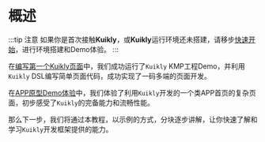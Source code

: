 # 概述
:::tip 注意
如果你是首次接触**Kuikly**，或**Kuikly**运行环境还未搭建，请移步[快速开始](../QuickStart/env-setup.md)，进行环境搭建和Demo体验。
:::

在[编写第一个Kuikly页面](../QuickStart/hello-world.md)中，我们成功运行了`Kuikly` KMP工程Demo，并利用`Kuikly` DSL编写简单页面代码，成功实现了一码多端的页面开发。

在[APP原型Demo体验](../QuickStart/hello-world.md#app原型demo)中，我们体验了利用`Kuikly`开发的一个类APP首页的复杂页面，初步感受了`Kuikly`的完备能力和流畅性能。

那么下一步，我们将通过本教程，以示例的方式，分块逐步讲解，让你快速了解和学习`Kuikly`开发框架提供的能力。